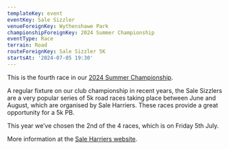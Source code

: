 ```yaml
---
templateKey: event
eventKey: Sale Sizzler
venueForeignKey: Wythenshawe Park
championshipForeignKey: 2024 Summer Championship
eventType: Race
terrain: Road
routeForeignKey: Sale Sizzler 5K
startsAt: '2024-07-05 19:30'
---
```

This is the fourth race in our [2024 Summer Championship](/championships/2024-summer-championship/).

A regular fixture on our club championship in recent years, the Sale Sizzlers are a very popular series of 
5k road races taking place between June and August, which are organised by Sale Harriers. These races 
provide a great opportunity for a 5k PB.

This year we’ve chosen the 2nd of the 4 races, which is on Friday 5th July.

More information at the [Sale Harriers website](https://www.saleharriersmanchester.com/index.php/events-fixtures/sale-sizzlers-5k-race-series).
